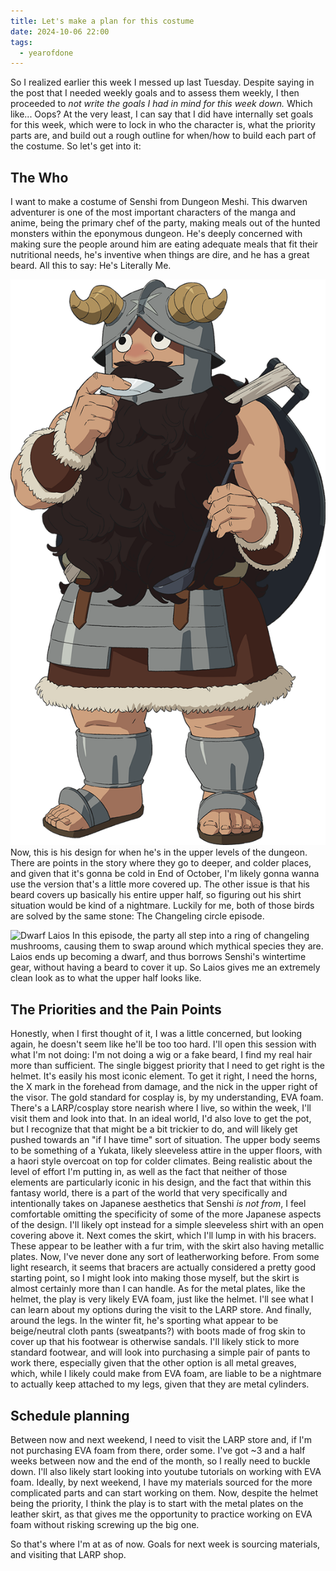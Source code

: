```yaml
---
title: Let's make a plan for this costume
date: 2024-10-06 22:00
tags:
  - yearofdone
---
```

So I realized earlier this week I messed up last Tuesday. Despite saying in the post that I needed weekly goals and to assess them weekly, I then proceeded to *not write the goals I had in mind for this week down.* Which like... Oops? At the very least, I can say that I did have internally set goals for this week, which were to lock in who the character is, what the priority parts are, and build out a rough outline for when/how to build each part of the costume. So let's get into it:
## The Who
I want to make a costume of Senshi from Dungeon Meshi. This dwarven adventurer is one of the most important characters of the manga and anime, being the primary chef of the party, making meals out of the hunted monsters within the eponymous dungeon. He's deeply concerned with making sure the people around him are eating adequate meals that fit their nutritional needs, he's inventive when things are dire, and he has a great beard. All this to say: He's Literally Me.

![Senshi](/assets/posts/oct-costume/Senshi_Full_Body.png)
Now, this is his design for when he's in the upper levels of the dungeon. There are points in the story where they go to deeper, and colder places, and given that it's gonna be cold in End of October, I'm likely gonna wanna use the version that's a little more covered up. The other issue is that his beard covers up basically his entire upper half, so figuring out his shirt situation would be kind of a nightmare. Luckily for me, both of those birds are solved by the same stone: The Changeling circle episode.

![Dwarf Laios](Dwarf_Laios.png)
In this episode, the party all step into a ring of changeling mushrooms, causing them to swap around which mythical species they are. Laios ends up becoming a dwarf, and thus borrows Senshi's wintertime gear, without having a beard to cover it up. So Laios gives me an extremely clean look as to what the upper half looks like.

## The Priorities and the Pain Points
Honestly, when I first thought of it, I was a little concerned, but looking again, he doesn't seem like he'll be too too hard. I'll open this session with what I'm not doing: I'm not doing a wig or a fake beard, I find my real hair more than sufficient.
The single biggest priority that I need to get right is the helmet. It's easily his most iconic element. To get it right, I need the horns, the X mark in the forehead from damage, and the nick in the upper right of the visor. The gold standard for cosplay is, by my understanding, EVA foam. There's a LARP/cosplay store nearish where I live, so within the week, I'll visit them and look into that.
In an ideal world, I'd also love to get the pot, but I recognize that that might be a bit trickier to do, and will likely get pushed towards an "if I have time" sort of situation.
The upper body seems to be something of a Yukata, likely sleeveless attire in the upper floors, with a haori style overcoat on top for colder climates. Being realistic about the level of effort I'm putting in, as well as the fact that neither of those elements are particularly iconic in his design, and the fact that within this fantasy world, there is a part of the world that very specifically and intentionally takes on Japanese aesthetics that Senshi *is not from*, I feel comfortable omitting the specificity of some of the more Japanese aspects of the design. I'll likely opt instead for a simple sleeveless shirt with an open covering above it. 
Next comes the skirt, which I'll lump in with his bracers. These appear to be leather with a fur trim, with the skirt also having metallic plates. Now, I've never done any sort of leatherworking before. From some light research, it seems that bracers are actually considered a pretty good starting point, so I might look into making those myself, but the skirt is almost certainly more than I can handle. As for the metal plates, like the helmet, the play is very likely EVA foam, just like the helmet. I'll see what I can learn about my options during the visit to the LARP store.
And finally, around the legs. In the winter fit, he's sporting what appear to be beige/neutral cloth pants (sweatpants?) with boots made of frog skin to cover up that his footwear is otherwise sandals. I'll likely stick to more standard footwear, and will look into purchasing a simple pair of pants to work there, especially given that the other option is all metal greaves, which, while I likely could make from EVA foam, are liable to be a nightmare to actually keep attached to my legs, given that they are metal cylinders.

## Schedule planning
Between now and next weekend, I need to visit the LARP store and, if I'm not purchasing EVA foam from there, order some. I've got ~3 and a half weeks between now and the end of the month, so I really need to buckle down. I'll also likely start looking into youtube tutorials on working with EVA foam. Ideally, by next weekend, I have my materials sourced for the more complicated parts and can start working on them. Now, despite the helmet being the priority, I think the play is to start with the metal plates on the leather skirt, as that gives me the opportunity to practice working on EVA foam without risking screwing up the big one. 

So that's where I'm at as of now. Goals for next week is sourcing materials, and visiting that LARP shop.
